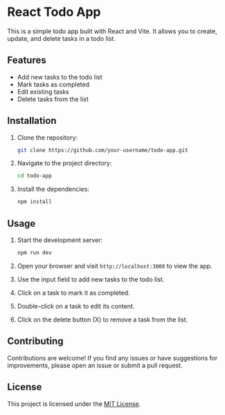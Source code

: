 # React Todo App

This is a simple todo app built with React and Vite. It allows you to create, update, and delete tasks in a todo list.

## Features

- Add new tasks to the todo list
- Mark tasks as completed
- Edit existing tasks
- Delete tasks from the list

## Installation

1. Clone the repository:

   ```bash
   git clone https://github.com/your-username/todo-app.git
   ```

2. Navigate to the project directory:

   ```bash
   cd todo-app
   ```

3. Install the dependencies:

   ```bash
   npm install
   ```

## Usage

1. Start the development server:

   ```bash
   npm run dev
   ```

2. Open your browser and visit `http://localhost:3000` to view the app.

3. Use the input field to add new tasks to the todo list.

4. Click on a task to mark it as completed.

5. Double-click on a task to edit its content.

6. Click on the delete button (X) to remove a task from the list.

## Contributing

Contributions are welcome! If you find any issues or have suggestions for improvements, please open an issue or submit a pull request.

## License

This project is licensed under the [MIT License](LICENSE).
